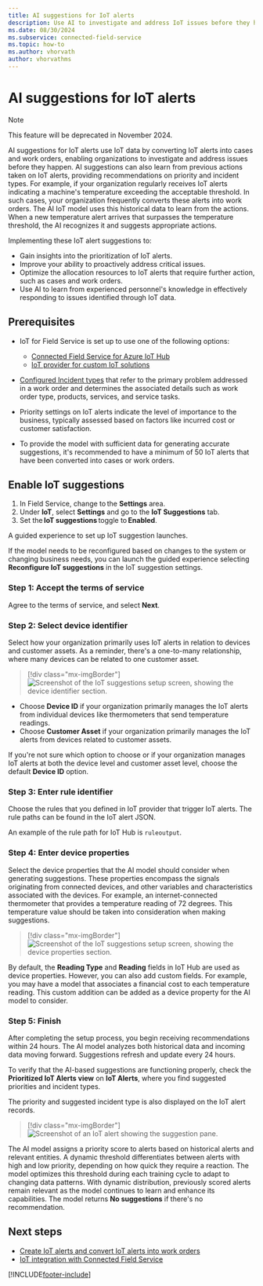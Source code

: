 ```yaml
---
title: AI suggestions for IoT alerts
description: Use AI to investigate and address IoT issues before they happen, by learning from previous actions taken on alerts.
ms.date: 08/30/2024
ms.subservice: connected-field-service
ms.topic: how-to
ms.author: vhorvath
author: vhorvathms
---
```


# AI suggestions for IoT alerts

> [!NOTE]
> This feature will be deprecated in November 2024.

AI suggestions for IoT alerts use IoT data by converting IoT alerts into cases and work orders, enabling organizations to investigate and address issues before they happen. AI suggestions can also learn from previous actions taken on IoT alerts, providing recommendations on priority and incident types. For example, if your organization regularly receives IoT alerts indicating a machine's temperature exceeding the acceptable threshold. In such cases, your organization frequently converts these alerts into work orders. The AI IoT model uses this historical data to learn from the actions. When a new temperature alert arrives that surpasses the temperature threshold, the AI recognizes it and suggests appropriate actions.

Implementing these IoT alert suggestions to:

- Gain insights into the prioritization of IoT alerts.
- Improve your ability to proactively address critical issues.
- Optimize the allocation resources to IoT alerts that require further action, such as cases and work orders.
- Use AI to learn from experienced personnel's knowledge in effectively responding to issues identified through IoT data.

## Prerequisites

- IoT for Field Service is set up to use one of the following options:
  
  - [Connected Field Service for Azure IoT Hub](installation-setup-iothub.md)
  - [IoT provider for custom IoT solutions](cfs-custom-iot-provider.md)

- [Configured Incident types](configure-incident-types.md) that refer to the primary problem addressed in a work order and determines the associated details such as work order type, products, services, and service tasks.

- Priority settings on IoT alerts indicate the level of importance to the business, typically assessed based on factors like incurred cost or customer satisfaction.

- To provide the model with sufficient data for generating accurate suggestions, it's recommended to have a minimum of 50 IoT alerts that have been converted into cases or work orders.

## Enable IoT suggestions

1. In Field Service, change to the **Settings** area.
1. Under **IoT**, select **Settings** and go to the **IoT Suggestions** tab.
1. Set the **IoT suggestions** toggle to **Enabled**.

A guided experience to set up IoT suggestion launches.

If the model needs to be reconfigured based on changes to the system or changing business needs, you can launch the guided experience selecting **Reconfigure IoT suggestions** in the IoT suggestion settings.

### Step 1: Accept the terms of service

Agree to the terms of service, and select **Next**.

### Step 2: Select device identifier

Select how your organization primarily uses IoT alerts in relation to devices and customer assets. As a reminder, there's a one-to-many relationship, where many devices can be related to one customer asset.

> [!div class="mx-imgBorder"]
> ![Screenshot of the IoT suggestions setup screen, showing the device identifier section.](./media/cfs-iot-suggestions-identifier.png)

- Choose **Device ID** if your organization primarily manages the IoT alerts from individual devices like thermometers that send temperature readings.
- Choose **Customer Asset** if your organization primarily manages the IoT alerts from devices related to customer assets.

If you're not sure which option to choose or if your organization manages IoT alerts at both the device level and customer asset level, choose the default **Device ID** option.

### Step 3: Enter rule identifier

Choose the rules that you defined in IoT provider that trigger IoT alerts. The rule paths can be found in the IoT alert JSON.

An example of the rule path for IoT Hub is `ruleoutput`.

### Step 4: Enter device properties

Select the device properties that the AI model should consider when generating suggestions. These properties encompass the signals originating from connected devices, and other variables and characteristics associated with the devices. For example, an internet-connected thermometer that provides a temperature reading of 72 degrees. This temperature value should be taken into consideration when making suggestions.

> [!div class="mx-imgBorder"]
> ![Screenshot of the IoT suggestions setup screen, showing the device properties section.](./media/cfs-iot-suggestions-properties.png)

By default, the **Reading Type** and **Reading** fields in IoT Hub are used as device properties. However, you can also add custom fields. For example, you may have a model that associates a financial cost to each temperature reading. This custom addition can be added as a device property for the AI model to consider.

### Step 5: Finish

After completing the setup process, you begin receiving recommendations within 24 hours. The AI model analyzes both historical data and incoming data moving forward. Suggestions refresh and update every 24 hours.

To verify that the AI-based suggestions are functioning properly, check the **Prioritized IoT Alerts view** on **IoT Alerts**, where you find suggested priorities and incident types.

The priority and suggested incident type is also displayed on the IoT alert records.

> [!div class="mx-imgBorder"]
> ![Screenshot of an IoT alert showing the suggestion pane.](./media/cfs-iot-suggestions-alerts-drill-down.png)

The AI model assigns a priority score to alerts based on historical alerts and relevant entities. A dynamic threshold differentiates between alerts with high and low priority, depending on how quick they require a reaction. The model optimizes this threshold during each training cycle to adapt to changing data patterns. With dynamic distribution, previously scored alerts remain relevant as the model continues to learn and enhance its capabilities. The model returns **No suggestions** if there's no recommendation.

## Next steps

- [Create IoT alerts and convert IoT alerts into work orders](cfs-iot-alerts.md)
- [IoT integration with Connected Field Service](cfs-connect-data-overview.md)

[!INCLUDE[footer-include](../includes/footer-banner.md)]
